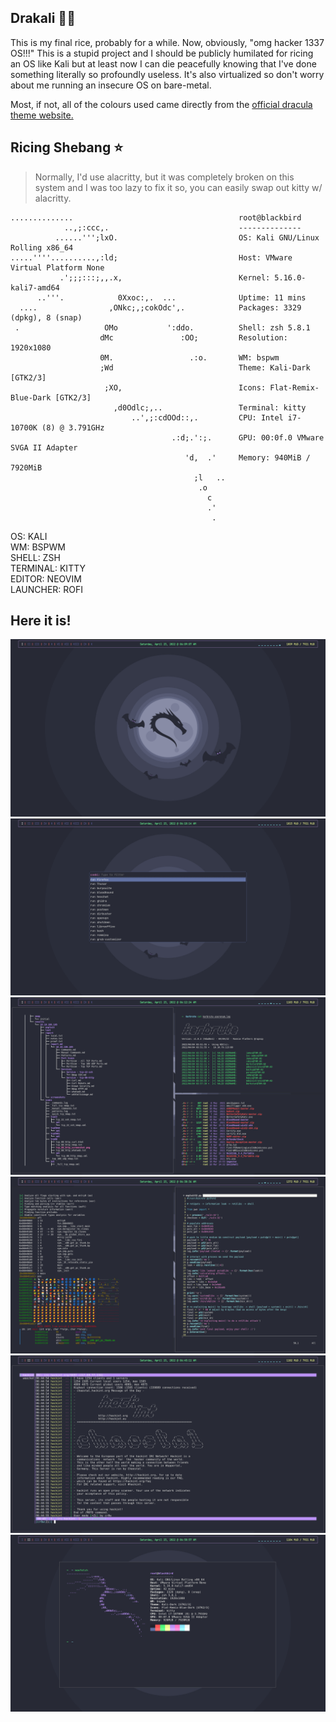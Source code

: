 ## Drakali 🧛🐲
This is my final rice, probably for a while. Now, obviously, "omg hacker 1337 OS!!!" 
This is a stupid project and I should be publicly humilated for ricing an OS like Kali but at least now I can die peacefully knowing that I've done something literally so profoundly useless. It's also virtualized so don't worry about me running an insecure OS on bare-metal. 

Most, if not, all of the colours used came directly from the [official dracula theme website.](https://draculatheme.com/)


## Ricing Shebang ⭐
>Normally, I'd use alacritty, but it was completely broken on this system and I was too lazy to fix it so, you can easily swap out kitty w/ alacritty.

```
..............                                     root@blackbird
            ..,;:ccc,.                             --------------
          ......''';lxO.                           OS: Kali GNU/Linux Rolling x86_64
.....''''..........,:ld;                           Host: VMware Virtual Platform None
           .';;;:::;,,.x,                          Kernel: 5.16.0-kali7-amd64
      ..'''.            0Xxoc:,.  ...              Uptime: 11 mins
  ....                ,ONkc;,;cokOdc',.            Packages: 3329 (dpkg), 8 (snap)
 .                   OMo           ':ddo.          Shell: zsh 5.8.1
                    dMc               :OO;         Resolution: 1920x1080
                    0M.                 .:o.       WM: bspwm
                    ;Wd                            Theme: Kali-Dark [GTK2/3]
                     ;XO,                          Icons: Flat-Remix-Blue-Dark [GTK2/3]
                       ,d0Odlc;,..                 Terminal: kitty
                           ..',;:cdOOd::,.         CPU: Intel i7-10700K (8) @ 3.791GHz
                                    .:d;.':;.      GPU: 00:0f.0 VMware SVGA II Adapter
                                       'd,  .'     Memory: 940MiB / 7920MiB
                                         ;l   ..
                                          .o
                                            c
                                            .'
                                             .
```
OS: KALI</br>
WM: BSPWM</br>
SHELL: ZSH</br>
TERMINAL: KITTY</br> 
EDITOR: NEOVIM</br>
LAUNCHER: ROFI</br>

## Here it is!
![alt text](/screenshots/bare.png)
![alt text](/screenshots/rofi.png)
![alt text](/screenshots/ad.png)
![alt text](/screenshots/binexp.png)
![alt text](/screenshots/irc.png)
![alt text](/screenshots/neofetch.png)

